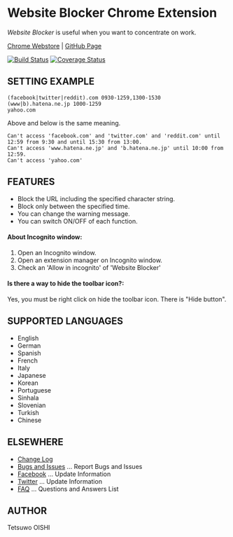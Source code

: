 Website Blocker Chrome Extension
================================

*Website Blocker* is useful when you want to concentrate on work.

[Chrome Webstore](https://chrome.google.com/webstore/detail/hclgegipaehbigmbhdpfapmjadbaldib) |
[GitHub Page](http://tetsuwo.github.io/website-blocker-chrome.ext/)

[![Build Status](https://secure.travis-ci.org/tetsuwo/website-blocker-chrome.ext.png?branch=master)](https://travis-ci.org/tetsuwo/website-blocker-chrome.ext)
[![Coverage Status](https://coveralls.io/repos/tetsuwo/website-blocker-chrome.ext/badge.svg?branch=master)](https://coveralls.io/r/tetsuwo/website-blocker-chrome.ext?branch=master)


SETTING EXAMPLE
---------------

```
(facebook|twitter|reddit).com 0930-1259,1300-1530
(www|b).hatena.ne.jp 1000-1259
yahoo.com
```

Above and below is the same meaning.

```
Can't access 'facebook.com' and 'twitter.com' and 'reddit.com' until 12:59 from 9:30 and until 15:30 from 13:00.
Can't access 'www.hatena.ne.jp' and 'b.hatena.ne.jp' until 10:00 from 12:59.
Can't access 'yahoo.com'
```


FEATURES
--------

- Block the URL including the specified character string.
- Block only between the specified time.
- You can change the warning message.
- You can switch ON/OFF of each function.

#### About Incognito window:

1. Open an Incognito window.
2. Open an extension manager on Incognito window.
3. Check an 'Allow in incognito' of 'Website Blocker'

#### Is there a way to hide the toolbar icon?:

Yes, you must be right click on hide the toolbar icon. There is "Hide button".


SUPPORTED LANGUAGES
-------------------

- English
- German
- Spanish
- French
- Italy
- Japanese
- Korean
- Portuguese
- Sinhala
- Slovenian
- Turkish
- Chinese


ELSEWHERE
---------

- [Change Log](https://github.com/tetsuwo/website-blocker-chrome.ext/blob/master/CHANGELOG.md)
- [Bugs and Issues](https://github.com/tetsuwo/website-blocker-chrome.ext/issues)
  ... Report Bugs and Issues
- [Facebook](https://www.facebook.com/website.blocker)
  ... Update Information
- [Twitter](https://twitter.com/website_blocker)
  ... Update Information
- [FAQ](https://github.com/tetsuwo/website-blocker-chrome.ext/wiki/Website-Blocker-FAQ)
  ... Questions and Answers List


AUTHOR
------

Tetsuwo OISHI
